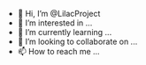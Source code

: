 - 👋 Hi, I’m @LilacProject
- 👀 I’m interested in ...
- 🌱 I’m currently learning ...
- 💞️ I’m looking to collaborate on ...
- 📫 How to reach me ...

<!---
LilacProject/LilacProject is a ✨ special ✨ repository because its `README.md` (this file) appears on your GitHub profile.
You can click the Preview link to take a look at your changes.
--->
